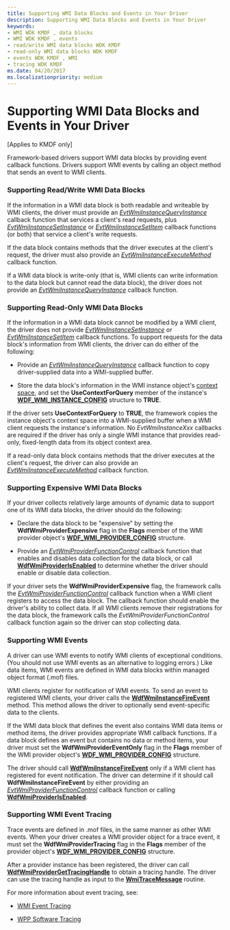 ```yaml
---
title: Supporting WMI Data Blocks and Events in Your Driver
description: Supporting WMI Data Blocks and Events in Your Driver
keywords:
- WMI WDK KMDF , data blocks
- WMI WDK KMDF , events
- read/write WMI data blocks WDK KMDF
- read-only WMI data blocks WDK KMDF
- events WDK KMDF , WMI
- tracing WDK KMDF
ms.date: 04/20/2017
ms.localizationpriority: medium
---
```


# Supporting WMI Data Blocks and Events in Your Driver


\[Applies to KMDF only\]

Framework-based drivers support WMI data blocks by providing event callback functions. Drivers support WMI events by calling an object method that sends an event to WMI clients.

### <a href="" id="supporting-read-write-wmi-data-blocks"></a> Supporting Read/Write WMI Data Blocks

If the information in a WMI data block is both readable and writeable by WMI clients, the driver must provide an [*EvtWmiInstanceQueryInstance*](/windows-hardware/drivers/ddi/wdfwmi/nc-wdfwmi-evt_wdf_wmi_instance_query_instance) callback function that services a client's read requests, plus [*EvtWmiInstanceSetInstance*](/windows-hardware/drivers/ddi/wdfwmi/nc-wdfwmi-evt_wdf_wmi_instance_set_instance) or [*EvtWmiInstanceSetItem*](/windows-hardware/drivers/ddi/wdfwmi/nc-wdfwmi-evt_wdf_wmi_instance_set_item) callback functions (or both) that service a client's write requests.

If the data block contains methods that the driver executes at the client's request, the driver must also provide an [*EvtWmiInstanceExecuteMethod*](/windows-hardware/drivers/ddi/wdfwmi/nc-wdfwmi-evt_wdf_wmi_instance_execute_method) callback function.

If a WMI data block is write-only (that is, WMI clients can write information to the data block but cannot read the data block), the driver does not provide an [*EvtWmiInstanceQueryInstance*](/windows-hardware/drivers/ddi/wdfwmi/nc-wdfwmi-evt_wdf_wmi_instance_query_instance) callback function.

### <a href="" id="supporting-read-only-wmi-data-blocks"></a> Supporting Read-Only WMI Data Blocks

If the information in a WMI data block cannot be modified by a WMI client, the driver does not provide [*EvtWmiInstanceSetInstance*](/windows-hardware/drivers/ddi/wdfwmi/nc-wdfwmi-evt_wdf_wmi_instance_set_instance) or [*EvtWmiInstanceSetItem*](/windows-hardware/drivers/ddi/wdfwmi/nc-wdfwmi-evt_wdf_wmi_instance_set_item) callback functions. To support requests for the data block's information from WMI clients, the driver can do either of the following:

-   Provide an [*EvtWmiInstanceQueryInstance*](/windows-hardware/drivers/ddi/wdfwmi/nc-wdfwmi-evt_wdf_wmi_instance_query_instance) callback function to copy driver-supplied data into a WMI-supplied buffer.

-   Store the data block's information in the WMI instance object's [context space](framework-object-context-space.md), and set the **UseContextForQuery** member of the instance's [**WDF\_WMI\_INSTANCE\_CONFIG**](/windows-hardware/drivers/ddi/wdfwmi/ns-wdfwmi-_wdf_wmi_instance_config) structure to **TRUE**.

If the driver sets **UseContextForQuery** to **TRUE**, the framework copies the instance object's context space into a WMI-supplied buffer when a WMI client requests the instance's information. No *EvtWmiInstanceXxx* callbacks are required if the driver has only a single WMI instance that provides read-only, fixed-length data from its object context area.

If a read-only data block contains methods that the driver executes at the client's request, the driver can also provide an [*EvtWmiInstanceExecuteMethod*](/windows-hardware/drivers/ddi/wdfwmi/nc-wdfwmi-evt_wdf_wmi_instance_execute_method) callback function.

### Supporting Expensive WMI Data Blocks

If your driver collects relatively large amounts of dynamic data to support one of its WMI data blocks, the driver should do the following:

-   Declare the data block to be "expensive" by setting the **WdfWmiProviderExpensive** flag in the **Flags** member of the WMI provider object's [**WDF\_WMI\_PROVIDER\_CONFIG**](/windows-hardware/drivers/ddi/wdfwmi/ns-wdfwmi-_wdf_wmi_provider_config) structure.

-   Provide an [*EvtWmiProviderFunctionControl*](/windows-hardware/drivers/ddi/wdfwmi/nc-wdfwmi-evt_wdf_wmi_provider_function_control) callback function that enables and disables data collection for the data block, or call [**WdfWmiProviderIsEnabled**](/windows-hardware/drivers/ddi/wdfwmi/nf-wdfwmi-wdfwmiproviderisenabled) to determine whether the driver should enable or disable data collection.

If your driver sets the **WdfWmiProviderExpensive** flag, the framework calls the [*EvtWmiProviderFunctionControl*](/windows-hardware/drivers/ddi/wdfwmi/nc-wdfwmi-evt_wdf_wmi_provider_function_control) callback function when a WMI client registers to access the data block. The callback function should enable the driver's ability to collect data. If all WMI clients remove their registrations for the data block, the framework calls the *EvtWmiProviderFunctionControl* callback function again so the driver can stop collecting data.

### Supporting WMI Events

A driver can use WMI events to notify WMI clients of exceptional conditions. (You should not use WMI events as an alternative to logging errors.) Like data items, WMI events are defined in WMI data blocks within managed object format (.mof) files.

WMI clients register for notification of WMI events. To send an event to registered WMI clients, your driver calls the [**WdfWmiInstanceFireEvent**](/windows-hardware/drivers/ddi/wdfwmi/nf-wdfwmi-wdfwmiinstancefireevent) method. This method allows the driver to optionally send event-specific data to the clients.

If the WMI data block that defines the event also contains WMI data items or method items, the driver provides appropriate WMI callback functions. If a data block defines an event but contains no data or method items, your driver must set the **WdfWmiProviderEventOnly** flag in the **Flags** member of the WMI provider object's [**WDF\_WMI\_PROVIDER\_CONFIG**](/windows-hardware/drivers/ddi/wdfwmi/ns-wdfwmi-_wdf_wmi_provider_config) structure.

The driver should call [**WdfWmiInstanceFireEvent**](/windows-hardware/drivers/ddi/wdfwmi/nf-wdfwmi-wdfwmiinstancefireevent) only if a WMI client has registered for event notification. The driver can determine if it should call **WdfWmiInstanceFireEvent** by either providing an [*EvtWmiProviderFunctionControl*](/windows-hardware/drivers/ddi/wdfwmi/nc-wdfwmi-evt_wdf_wmi_provider_function_control) callback function or calling [**WdfWmiProviderIsEnabled**](/windows-hardware/drivers/ddi/wdfwmi/nf-wdfwmi-wdfwmiproviderisenabled).

### Supporting WMI Event Tracing

Trace events are defined in .mof files, in the same manner as other WMI events. When your driver creates a WMI provider object for a trace event, it must set the **WdfWmiProviderTracing** flag in the **Flags** member of the provider object's [**WDF\_WMI\_PROVIDER\_CONFIG**](/windows-hardware/drivers/ddi/wdfwmi/ns-wdfwmi-_wdf_wmi_provider_config) structure.

After a provider instance has been registered, the driver can call [**WdfWmiProviderGetTracingHandle**](/windows-hardware/drivers/ddi/wdfwmi/nf-wdfwmi-wdfwmiprovidergettracinghandle) to obtain a tracing handle. The driver can use the tracing handle as input to the [**WmiTraceMessage**](/windows-hardware/drivers/ddi/wdm/nf-wdm-wmitracemessage) routine.

For more information about event tracing, see:

-   [WMI Event Tracing](../kernel/wmi-event-tracing.md)

-   [WPP Software Tracing](../devtest/wpp-software-tracing.md)

 

